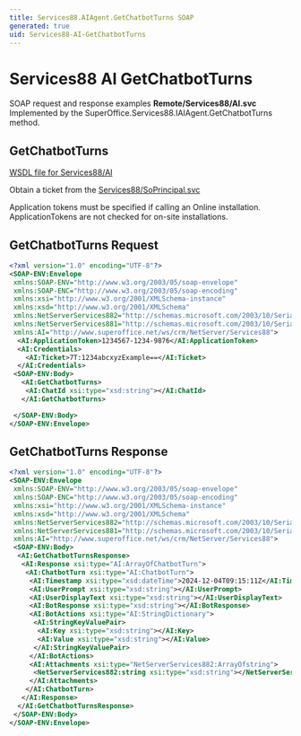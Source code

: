 ```yaml
---
title: Services88.AIAgent.GetChatbotTurns SOAP
generated: true
uid: Services88-AI-GetChatbotTurns
---
```


# Services88 AI GetChatbotTurns

SOAP request and response examples **Remote/Services88/AI.svc**
Implemented by the <see cref="M:SuperOffice.Services88.IAIAgent.GetChatbotTurns">SuperOffice.Services88.IAIAgent.GetChatbotTurns</see> method.

## GetChatbotTurns





[WSDL file for Services88/AI](../Services88-AI.md)

Obtain a ticket from the [Services88/SoPrincipal.svc](../SoPrincipal/index.md)

Application tokens must be specified if calling an Online installation. ApplicationTokens are not checked for on-site installations.

## GetChatbotTurns Request

```xml
<?xml version="1.0" encoding="UTF-8"?>
<SOAP-ENV:Envelope
 xmlns:SOAP-ENV="http://www.w3.org/2003/05/soap-envelope"
 xmlns:SOAP-ENC="http://www.w3.org/2003/05/soap-encoding"
 xmlns:xsi="http://www.w3.org/2001/XMLSchema-instance"
 xmlns:xsd="http://www.w3.org/2001/XMLSchema"
 xmlns:NetServerServices882="http://schemas.microsoft.com/2003/10/Serialization/Arrays"
 xmlns:NetServerServices881="http://schemas.microsoft.com/2003/10/Serialization/"
 xmlns:AI="http://www.superoffice.net/ws/crm/NetServer/Services88">
  <AI:ApplicationToken>1234567-1234-9876</AI:ApplicationToken>
  <AI:Credentials>
    <AI:Ticket>7T:1234abcxyzExample==</AI:Ticket>
  </AI:Credentials>
 <SOAP-ENV:Body>
   <AI:GetChatbotTurns>
    <AI:ChatId xsi:type="xsd:string"></AI:ChatId>
   </AI:GetChatbotTurns>

 </SOAP-ENV:Body>
</SOAP-ENV:Envelope>

```


## GetChatbotTurns Response

```xml
<?xml version="1.0" encoding="UTF-8"?>
<SOAP-ENV:Envelope
 xmlns:SOAP-ENV="http://www.w3.org/2003/05/soap-envelope"
 xmlns:SOAP-ENC="http://www.w3.org/2003/05/soap-encoding"
 xmlns:xsi="http://www.w3.org/2001/XMLSchema-instance"
 xmlns:xsd="http://www.w3.org/2001/XMLSchema"
 xmlns:NetServerServices882="http://schemas.microsoft.com/2003/10/Serialization/Arrays"
 xmlns:NetServerServices881="http://schemas.microsoft.com/2003/10/Serialization/"
 xmlns:AI="http://www.superoffice.net/ws/crm/NetServer/Services88">
 <SOAP-ENV:Body>
  <AI:GetChatbotTurnsResponse>
   <AI:Response xsi:type="AI:ArrayOfChatbotTurn">
    <AI:ChatbotTurn xsi:type="AI:ChatbotTurn">
     <AI:Timestamp xsi:type="xsd:dateTime">2024-12-04T09:15:11Z</AI:Timestamp>
     <AI:UserPrompt xsi:type="xsd:string"></AI:UserPrompt>
     <AI:UserDisplayText xsi:type="xsd:string"></AI:UserDisplayText>
     <AI:BotResponse xsi:type="xsd:string"></AI:BotResponse>
     <AI:BotActions xsi:type="AI:StringDictionary">
      <AI:StringKeyValuePair>
       <AI:Key xsi:type="xsd:string"></AI:Key>
       <AI:Value xsi:type="xsd:string"></AI:Value>
      </AI:StringKeyValuePair>
     </AI:BotActions>
     <AI:Attachments xsi:type="NetServerServices882:ArrayOfstring">
      <NetServerServices882:string xsi:type="xsd:string"></NetServerServices882:string>
     </AI:Attachments>
    </AI:ChatbotTurn>
   </AI:Response>
  </AI:GetChatbotTurnsResponse>
 </SOAP-ENV:Body>
</SOAP-ENV:Envelope>

```

